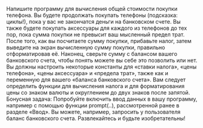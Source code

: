 Напишите программу для вычисления общей стоимости покупки телефона. Вы будете продолжать покупать телефоны (подсказка: циклы!), пока у вас не закончатся деньги на банковском счете. Вы также будете покупать аксессуары для каждого из телефонов до тех пор, пока сумма покупки не превысит ваш мысленный предел трат.
После того, как вы посчитаете сумму покупки, прибавьте налог, затем выведите на экран вычисленную сумму покупки, правильно отформатировав её.
Наконец, сверьте сумму с балансом вашего банковского счета, чтобы понять можете вы себе это позволить или нет.
Вы должны настроить некоторые константы для «ставки налога», «цены телефона», «цены аксессуара» и «предела трат», также как и переменную для вашего «баланса банковского счета».
Вам следует определить функции для вычисления налога и для форматирования цены со знаком валюты и округлением до двух знаков после запятой.
Бонусная задача: Попробуйте включить ввод данных в вашу программу, например с помощью функции prompt(..), рассмотренной ранее в разделе «Ввод». Вы можете, например, запросить у пользователя баланс банковского счета. Развлекайтесь и будьте изобретательны!
